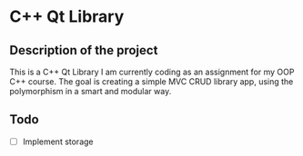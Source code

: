 # C++ Qt Library

## Description of the project

This is a C++ Qt Library I am currently coding as an assignment for my OOP C++ course. 
The goal is creating a simple MVC CRUD library app, using the polymorphism in a smart and modular way.

## Todo

- [ ] Implement storage
